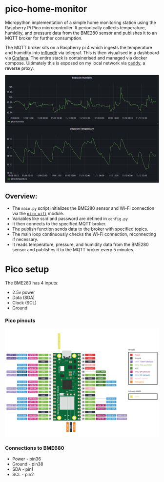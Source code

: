 # pico-home-monitor

Micropython implementation of a simple home monitoring station using the Raspberry Pi Pico microcontroller. It periodically collects temperature, humidity, and pressure data from the BME280 sensor and publishes it to an MQTT broker for further consumption.

The MQTT broker sits on a Raspberry pi 4 which ingests the temperature and humidity into [influxdb](https://www.influxdata.com/) via telegraf. This is then visualised in a dashboard via [Grafana](https://grafana.com/). The entire stack is containerised and managed via docker compose. Ultimately this is exposed on my local network via [caddy](https://caddyserver.com/docs/), a reverse proxy.

![img](img/grafana.png)

## Overview:

- The `main.py` script initializes the BME280 sensor and Wi-Fi connection via the [`pico_wifi`](https://github.com/Sam-Sims/pico_wifi) module.
- Variables like ssid and password are defined in `config.py`
- It then connects to the specified MQTT broker.
- The publish function sends data to the broker with specified topics.
- The main loop continuously checks the Wi-Fi connection, reconnecting if necessary.
- It reads temperature, pressure, and humidity data from the BME280 sensor and publishes it to the MQTT broker every 5 minutes.

# Pico setup

The BME280 has 4 inputs:
- 2.5v power
- Data (SDA)
- Clock (SCL)
- Ground

### Pico pinouts

![img](img/picow-pinout.svg)

### Connections to BME680
- Power - pin36
- Ground - pin38
- SDA - pin1
- SCL - pin2
